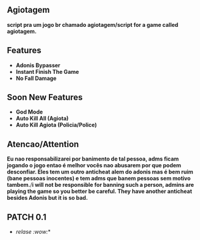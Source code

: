 ## Agiotagem
**script pra um jogo br chamado agiotagem/script for a game called agiotagem.**

## Features
- **Adonis Bypasser**
- **Instant Finish The Game**
- **No Fall Damage**

## Soon New Features
- **God Mode**
- **Auto Kill All (Agiota)**
- **Auto Kill Agiota (Policia/Police)**

## Atencao/Attention
**Eu nao responsabilizarei por banimento de tal pessoa, adms ficam jogando o jogo entao é melhor vocês nao abusarem por que podem desconfiar. Eles tem um outro anticheat alem do adonis mas é bem ruim (bane pessoas inocentes) e tem adms que banem pessoas sem motivo tambem.**/**i will not be responsible for banning such a person, admins are playing the game so you better be careful. They have another anticheat besides Adonis but it is so bad.**

## PATCH 0.1
- *relase :wow:**
